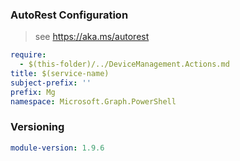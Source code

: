 ### AutoRest Configuration

> see https://aka.ms/autorest

``` yaml
require:
  - $(this-folder)/../DeviceManagement.Actions.md
title: $(service-name)
subject-prefix: ''
prefix: Mg
namespace: Microsoft.Graph.PowerShell
```

### Versioning

``` yaml
module-version: 1.9.6
```
